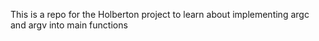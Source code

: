 This is a repo for the Holberton project to learn about implementing argc and argv into main functions
